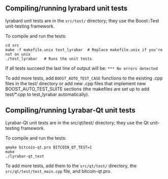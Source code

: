 Compiling/running lyrabard unit tests
------------------------------------

lyrabard unit tests are in the `src/test/` directory; they
use the Boost::Test unit-testing framework.

To compile and run the tests:

	cd src
	make -f makefile.unix test_lyrabar  # Replace makefile.unix if you're not on unix
	./test_lyrabar   # Runs the unit tests

If all tests succeed the last line of output will be:
`*** No errors detected`

To add more tests, add `BOOST_AUTO_TEST_CASE` functions to the existing
.cpp files in the test/ directory or add new .cpp files that
implement new BOOST_AUTO_TEST_SUITE sections (the makefiles are
set up to add test/*.cpp to test_lyrabar automatically).


Compiling/running Lyrabar-Qt unit tests
---------------------------------------

Lyrabar-Qt unit tests are in the src/qt/test/ directory; they
use the Qt unit-testing framework.

To compile and run the tests:

	qmake bitcoin-qt.pro BITCOIN_QT_TEST=1
	make
	./lyrabar-qt_test

To add more tests, add them to the `src/qt/test/` directory,
the `src/qt/test/test_main.cpp` file, and bitcoin-qt.pro.
